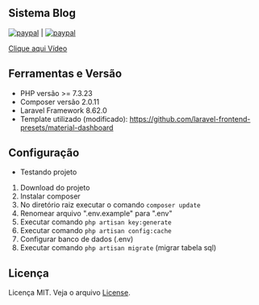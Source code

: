 ## Sistema Blog 


[![paypal](https://www.paypalobjects.com/pt_BR/i/btn/btn_donate_SM.gif)](https://www.paypal.com/donate?hosted_button_id=ZQRM3T5WG7JL4) 
|
[![paypal](https://www.paypalobjects.com/en_US/i/btn/btn_donate_SM.gif)](https://www.paypal.com/donate?hosted_button_id=9BQYV7FVREN92)

[Clique aqui Vídeo](https://youtu.be/hT_EVV9ThCk)
## Ferramentas e Versão

- PHP versão >= 7.3.23 
- Composer versão 2.0.11
- Laravel Framework 8.62.0
- Template utilizado (modificado): https://github.com/laravel-frontend-presets/material-dashboard 

## Configuração
- Testando projeto 
1. Download do projeto 
2. Instalar composer
3. No diretório raiz executar o comando ```composer update``` 
4. Renomear arquivo ".env.example" para ".env"
5. Executar comando ```php artisan key:generate```
6. Executar comando ```php artisan config:cache```
7. Configurar banco de dados (.env)
8. Executar comando ```php artisan migrate``` (migrar tabela sql) 

## Licença

Licença MIT. Veja o arquivo [License](https://github.com/tigoCaval/laravel-blog-2021/blob/main/LICENSE).
